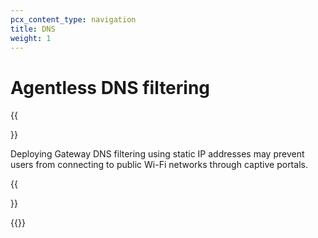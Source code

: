 ```yaml
---
pcx_content_type: navigation
title: DNS
weight: 1
---
```


# Agentless DNS filtering

{{<Aside type="warning">}}

Deploying Gateway DNS filtering using static IP addresses may prevent users from connecting to public Wi-Fi networks through captive portals.

{{</Aside>}}

{{<directory-listing>}}
